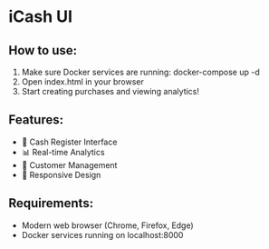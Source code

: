 ﻿# iCash UI

## How to use:
1. Make sure Docker services are running: docker-compose up -d
2. Open index.html in your browser
3. Start creating purchases and viewing analytics!

## Features:
- 🛒 Cash Register Interface
- 📊 Real-time Analytics
- 👥 Customer Management
- 📱 Responsive Design

## Requirements:
- Modern web browser (Chrome, Firefox, Edge)
- Docker services running on localhost:8000

